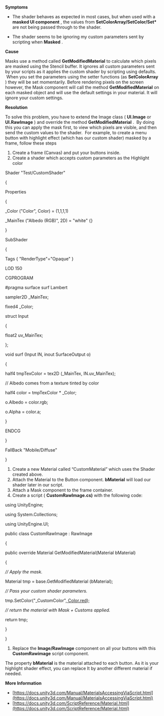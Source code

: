 

**Symptoms**


- The shader behaves as expected in most cases, but when used with a  **masked UI component** , the values from  **SetColorArray/SetColor/Set&ast;**  are not being passed through to the shader.


- The shader seems to be ignoring my custom parameters sent by scripting when  **Masked** .



**Cause**



Masks use a method called  **GetModifiedMaterial**  to calculate which pixels are masked using the Stencil buffer. It ignores all custom parameters sent by your scripts as it applies the custom shader by scripting using defaults.  When you set the parameters using the setter functions (as  **SetColorArray** ) they will be set momentarily. Before rendering pixels on the screen however, the Mask component will call the method  **GetModifiedMaterial**  on each masked object and will use the default settings in your material. It will ignore your custom settings.



**Resolution**



To solve this problem, you have to extend the Image class ( **UI.Image** or  **UI.RawImage** ) and override the method  **GetModifiedMaterial** .  By doing this you can apply the mask first, to view which pixels are visible, and then send the custom values to the shader.  For example, to create a menu button with highlight effect (which has our custom shader) masked by a frame, follow these steps


1. Create a frame (Canvas) and put your buttons inside.
2. Create a shader which accepts custom parameters as the Highlight color



Shader "Test/CustomShader"



{



Properties



{



\_Color ("Color", Color) = (1,1,1,1)



\_MainTex ("Albedo (RGB)", 2D) = "white" {}



}







SubShader



{



Tags { "RenderType"="Opaque" }



LOD 150







CGPROGRAM



#pragma surface surf Lambert







sampler2D \_MainTex;



fixed4 \_Color;







struct Input



{



float2 uv\_MainTex;



};







void surf (Input IN, inout SurfaceOutput o)



{



half4 tmpTexColor = tex2D (\_MainTex, IN.uv\_MainTex);







// Albedo comes from a texture tinted by color



half4 color = tmpTexColor &ast; \_Color;



o.Albedo = color.rgb;







o.Alpha = color.a;



}



ENDCG



}



FallBack "Mobile/Diffuse"



}


1. Create a new Material called “CustomMaterial” which uses the Shader created above.
2. Attach the Material to the Button component.  **bMaterial** will load our shader later in our script.
3. Attach a Mask component to the frame container.
4. Create a script ( **CustomRawImage.cs)**  with the following code:



using UnityEngine;



using System.Collections;



using UnityEngine.UI;



public class CustomRawImage : RawImage



{



public override Material GetModifiedMaterial(Material bMaterial)



{



*// Apply the mask.*



Material tmp = base.GetModifiedMaterial (bMaterial);







*// Pass your custom shader parameters.*



tmp.SetColor("\_CustomColor",[ Color.red](https://docs.unity3d.com/ScriptReference/Color-red.html));







*// return the material with Mask + Customs applied.*



return tmp;



}



}


1. Replace the  **Image/RawImage**  component on all your buttons with this  **CustomRawimage**  script component.



The property **bMaterial**  is the material attached to each button. As it is your highlight shader effect, you can replace It by another different material if needed.



**More Information**


- [https://docs.unity3d.com/Manual/MaterialsAccessingViaScript.html](https://docs.unity3d.com/Manual/MaterialsAccessingViaScript.html)
- [https://docs.unity3d.com/ScriptReference/Material.html](https://docs.unity3d.com/ScriptReference/Material.html)

